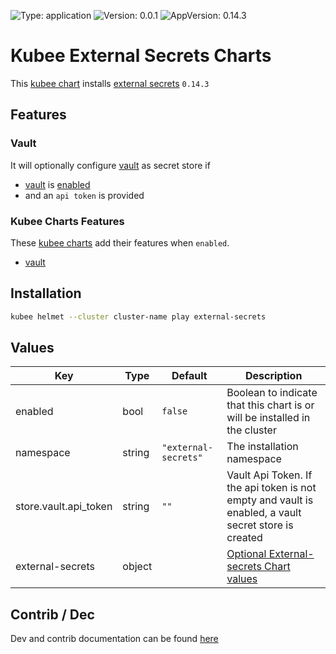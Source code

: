 

[//]: # (README.md generated by gotmpl. DO NOT EDIT.)

![Type: application](https://img.shields.io/badge/Type-application-informational?style=flat-square) ![Version: 0.0.1](https://img.shields.io/badge/Version-0.0.1-informational?style=flat-square) ![AppVersion: 0.14.3](https://img.shields.io/badge/AppVersion-0.14.3-informational?style=flat-square)

# Kubee External Secrets Charts

This [kubee chart](https://github.com/EraldyHq/kubee/blob/main/docs/site/kubee-helmet-chart.md) installs [external secrets](https://external-secrets.io/latest/) `0.14.3`

## Features

### Vault
It will optionally configure [vault](https://github.com/EraldyHq/kubee/blob/main/charts/vault/README.md) as secret store if
* [vault](https://github.com/EraldyHq/kubee/blob/main/charts/vault/README.md) is [enabled](https://github.com/EraldyHq/kubee/blob/main/docs/site/chart-enabled.md)
* and an `api token` is provided

### Kubee Charts Features

  These [kubee charts](https://github.com/EraldyHq/kubee/blob/main/docs/site/kubee-helmet-chart.md) add their features when `enabled`.

* [vault](https://github.com/EraldyHq/kubee/blob/main/charts/vault/README.md)

## Installation

```bash
kubee helmet --cluster cluster-name play external-secrets
```

## Values

| Key | Type | Default | Description |
|-----|------|---------|-------------|
| enabled | bool | `false` | Boolean to indicate that this chart is or will be installed in the cluster |
| namespace | string | `"external-secrets"` | The installation namespace |
| store.vault.api_token | string | `""` | Vault Api Token. If the api token is not empty and vault is enabled, a vault secret store is created |
| external-secrets | object | | [Optional External-secrets Chart values](https://github.com/external-secrets/external-secrets/blob/v0.14.3/deploy/charts/external-secrets/values.yaml) |

## Contrib / Dec

Dev and contrib documentation can be found [here](contrib/contrib.md)

